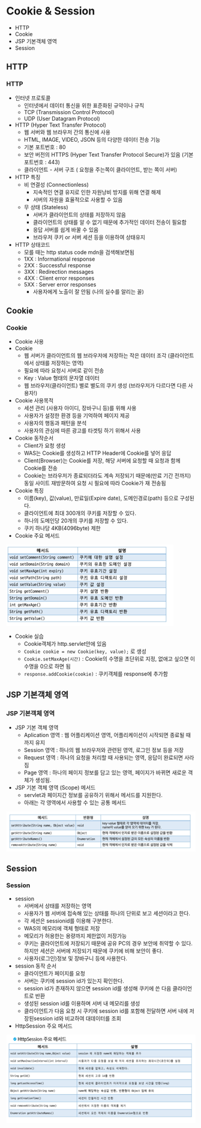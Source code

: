 # Cookie & Session
- HTTP
- Cookie
- JSP 기본객체 영역
- Session

## HTTP
### HTTP
- 인터넷 프로토콜
    - 인터넷에서 데이터 통신을 위한 표준화된 규약이나 규칙
    - TCP (Transmission Control Protocol)
    - UDP (User Datagram Protocol)
- HTTP (Hyper Text Transfer Protocol)
    - 웹 서버와 웹 브라우저 간의 통신에 사용
    - HTML, IMAGE, VIDEO, JSON 등의 다양한 데이터 전송 기능
    - 기본 포트번호 : 80
    - 보안 버전의 HTTPS (Hyper Text Transfer Protocol Secure)가 있음 (기본 포트번호 : 443)
    - 클라이언트 - 서버 구조 ( 요청을 주는쪽이 클라이언트, 받는 쪽이 서버)
- HTTP 특징
    - 비 연결성 (Connectionless)
        - 지속적인 연결 유지로 인한 자원낭비 방지를 위해 연결 해제
        - 서버의 자원을 효율적으로 사용할 수 있음
    - 무 상태 (Stateless)
        - 서버가 클라이언트의 상태를 저장하지 않음
        - 클라이언트의 상태를 알 수 없기 때문에 추가적인 데이터 전송이 필요함
        - 응답 서버를 쉽게 바꿀 수 있음
        - 브라우저 쿠키 or 서버 세션 등을 이용하여 상태유지
- HTTP 상태코드
    - 모를 때는 http status code mdn을 검색해보면됨
    - 1XX : Informational response
    - 2XX : Successful response
    - 3XX : Redirection messages
    - 4XX : Client error responses
    - 5XX : Server error responses
        - 사용자에게 노출이 잘 안됨 (나의 실수를 알리는 꼴)

## Cookie
### Cookie 
- Cookie 사용
- Cookie 
    - 웹 서버가 클라이언트의 웹 브라우저에 저장하는 작은 데이터 조각 (클라이언트에서 상태를 저장하는 영역)
    - 필요에 따라 요청시 서버로 같이 전송
    - Key : Value 형태의 문자열 데이터
    - 웹 브라우저(클라이언트) 별로 별도의 쿠키 생성 (브라우저가 다르다면 다른 사용자!)
- Cookie 사용목적
    - 세션 관리 (사용자 아이디, 장바구니 등)를 위해 사용
    - 사용자가 설정한 환경 등을 기억하여 페이지 제공
    - 사용자의 행동과 패턴을 분석
    - 사용자의 관심에 따른 광고를 타겟팅 하기 위해서 사용
- Cookie 동작순서
    - Client가 요청 생성
    - WAS는 Cookie를 생성하고 HTTP Header에 Cookie를 넣어 응답
    - Client(Browser)는 Cookie를 저장, 해당 서버에 요청할 때 요청과 함께 Cookie를 전송
    - Cookie는 브라우저가 종료되더라도 계속 저장되기 때문에(만료 기간 전까지) 동일 사이트 재방문하여 요청 시 필요에 따라 Cookie가 재 전송됨
- Cookie 특징
    - 이름(key), 값(value), 만료일(Expire date), 도메인경로(path) 등으로 구성된다.
    - 클라이언트에 최대 300개의 쿠키를 저장할 수 있다.
    - 하나의 도메인당 20개의 쿠키를 저장할 수 있다.
    - 쿠키 하나당 4KB(4096byte) 제한
- Cookie 주요 메서드

![image](./image/Cookie_method.PNG)

- Cookie 실습
    - Cookie객체가 http.servlet안에 있음
    - `Cookie cookie = new Cookie(key, value);` 로 생성
    - `Cookie.setMaxAge(시간)` : Cookie의 수명을 초단위로 지정, 없애고 싶으면 이 수명을 0으로 하면 됨
    - `response.addCookie(cookie)` : 쿠키객체를 response에 추가함

## JSP 기본객체 영역
### JSP 기본객체 영역
- JSP 기본 객체 영역
    - Aplication 영역 : 웹 어플리케이션 영역, 어플리케이션이 시작되면 종료될 때 까지 유지
    - Session 영역 : 하나의 웹 브라우저와 관련된 영역, 로그인 정보 등을 저장
    - Request 영역 : 하나의 요청을 처리할 때 사용되는 영역, 응답이 완료되면 사라짐
    - Page 영역 : 하나의 페이지 정보를 담고 있는 영역, 페이지가 바뀌면 새로운 객체가 생성됨.
- JSP 기본 객체 영역 (Scope) 메서드
    - servlet과 페이지간 정보를 공유하기 위해서 메서드를 지원한다.
    - 아래는 각 영역에서 사용할 수 있는 공통 메서드 

![image](./image/method.PNG)

## Session
### Session
- session
    - 서버에서 상태를 저장하는 영역
    - 사용자가 웹 서버에 접속해 있는 상태를 하나의 단위로 보고 세션이라고 한다.
    - 각 세션은 sessionid를 이용해 구분한다.
    - WAS의 메모리에 객체 형태로 저장
    - 메모리가 허용한는 용량까지 제한없이 저장가능
    - 쿠키는 클라이언트에 저장되기 때문에 공유 PC의 경우 보안에 취약할 수 있다. 하지만 세션은 서버에 저장되기 때문에 쿠키에 비해 보안이 좋다.
    - 사용자(로그인)정보 및 장바구니 등에 사용한다. 
- session 동작 순서
    - 클라이언트가 페이지를 요청
    - 서버는 쿠키에 session id가 있는지 확인한다.
    - session id가 존재하지 않으면 session id를 생성해 쿠키에 쓴 다음 클라이언트로 반환
    - 생성된 session id를 이용하며 서버 내 메모리를 생성
    - 클라이언트가 다음 요청 시 쿠키에 session id를 포함해 전달하면 서버 내에 저장된session id와 비교하여 대데이터를 조회
- HttpSession 주요 메서드

![image](./image/session_method.PNG)

